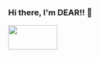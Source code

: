 ### Hi there, I'm DEAR!! 👋

<img src="https://i.ibb.co/8jd30vx/codingwithcoffee.gif" width="100" height="50" />


